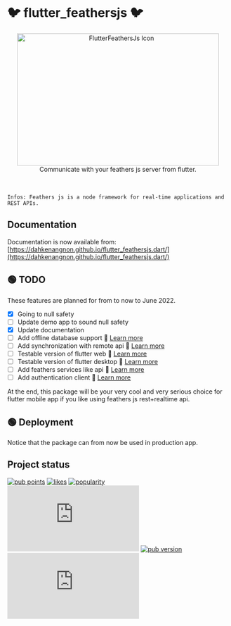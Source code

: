 # :bird: flutter_feathersjs :bird:


<p align="center">
 <img width="460" alt="FlutterFeathersJs Icon" height="300" src="https://dahkenangnon.github.io/flutter_feathersjs.dart/assets/img/logo.png">
 <br>
 Communicate with your feathers js server from flutter.
 <br><br><br>
</p>


`Infos: Feathers js is a node framework for real-time applications and REST APIs.`

## Documentation

Documentation is now available from: [https://dahkenangnon.github.io/flutter_feathersjs.dart/](https://dahkenangnon.github.io/flutter_feathersjs.dart/)

## :green_circle: TODO

These features are planned for from to now to June 2022.

- [X] Going to null safety
- [ ] Update demo app to sound null safety
- [x] Update documentation
- [ ] Add offline database support :rocket: [Learn more](https://github.com/Dahkenangnon/flutter_feathersjs.dart/issues/19)
- [ ] Add synchronization with remote api :rocket: [Learn more](https://github.com/Dahkenangnon/flutter_feathersjs.dart/issues/19)
- [ ] Testable version of flutter web :rocket: [Learn more](https://github.com/Dahkenangnon/flutter_feathersjs.dart/issues/19)
- [ ] Testable version of flutter desktop :rocket: [Learn more](https://github.com/Dahkenangnon/flutter_feathersjs.dart/issues/19)
- [ ] Add feathers services like api :rocket: [Learn more](https://github.com/Dahkenangnon/flutter_feathersjs.dart/issues/19)
- [ ] Add authentication client :rocket: [Learn more](https://github.com/Dahkenangnon/flutter_feathersjs.dart/issues/19)

At the end, this package will be your very cool and very serious choice for flutter mobile app if you like using feathers js rest+realtime api.

## :green_circle: Deployment

Notice that the package can from now be used in production app.

## Project status

[![pub points](https://badges.bar/flutter_feathersjs/pub%20points)](https://pub.dev/packages/flutter_feathersjs/score)
[![likes](https://badges.bar/flutter_feathersjs/likes)](https://pub.dev/packages/flutter_feathersjs/score)
[![popularity](https://badges.bar/flutter_feathersjs/popularity)](https://pub.dev/packages/flutter_feathersjs/score)
[![GitHub Repo stars](https://img.shields.io/github/stars/dahkenangnon/flutter_feathersjs.dart?label=github%20stars)](https://github.com/dahkenangnon/flutter_feathersjs)
[![pub version](https://img.shields.io/pub/v/flutter_feathersjs)](https://pub.dev/packages/flutter_feathersjs)
[![GitHub last commit](https://img.shields.io/github/last-commit/dahkenangnon/flutter_feathersjs.dart)](https://github.com/dahkenangnon/flutter_feathersjs)
